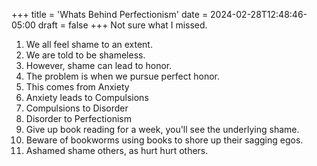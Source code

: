+++
title = 'Whats Behind Perfectionism'
date = 2024-02-28T12:48:46-05:00
draft = false
+++
Not sure what I missed. 

1. We all feel shame to an extent.
2. We are told to be shameless.
3. However, shame can lead to honor.
4. The problem is when we pursue perfect honor.
5. This comes from Anxiety
6. Anxiety leads to Compulsions
7. Compulsions to Disorder
8. Disorder to Perfectionism
9. Give up book reading for a week, you'll see the underlying shame.
10. Beware of bookworms using books to shore up their sagging egos. 
11. Ashamed shame others, as hurt hurt others. 
